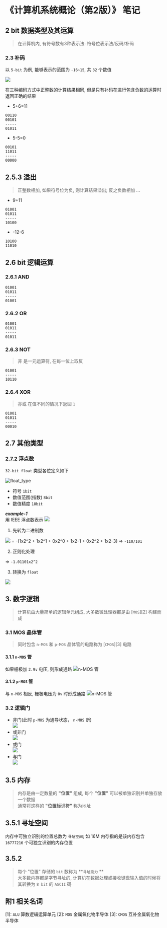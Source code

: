 # 《计算机系统概论（第2版）》 笔记

## 2 bit 数据类型及其运算
> 在计算机内, 有符号数有3种表示法: 符号位表示法/反码/补码

### 2.3 补码
以 `5-bit` 为例, 能够表示的范围为 `-16~15`, 共 `32` 个数值

![](./images/2s_complement.png)

在三种编码方式中正整数的计算结果相同, 但是只有补码在进行包含负数的运算时返回正确的结果

- 5+6=11
```
00110
00101
-----
01011
```

- 5-5=0
```
00101
11011
-----
00000
```

## 2.5.3 溢出
> 正整数相加, 如果符号位为负, 则计算结果溢出; 反之负数相加 ...
- 9+11
```
01001
01011
-----
10100
```

- -12-6
```
10100
11010
```

## 2.6 bit 逻辑运算

### 2.6.1 AND
```
01001
01011
-----
01001
```

### 2.6.2 OR
```
01001
01011
-----
01011
```

### 2.6.3 NOT
> 非 是一元运算符, 在每一位上取反

```
01001
-----
10110
```

### 2.6.4 XOR
> 亦或 在值不同的情况下返回 `1`

```
01001
01011
-----
00010
```

## 2.7 其他类型

### 2.7.2 浮点数
`32-bit float` 类型各位定义如下

![float_type](./images/float_type.png)

- 符号 `1bit`
- 数值范围(指数) `8bit`
- 数值精度 `18bit`

***example-1***  
用 IEEE 浮点数表示 ![](https://latex.codecogs.com/gif.latex?-6\frac{5}{8})

1. 先转为二进制数

![](https://latex.codecogs.com/gif.latex?-6\frac{5}{8}) = -(1x2^2 + 1x2^1 + 0x2^0 + 1x2-1 + 0x2^2 + 1x2-3) => `-110/101`

2. 正则化处理

=> `-1.01101x2^2`

3. 转换为 `float`

![](./images/float_example1.png)

## 3. 数字逻辑
> 计算机由大量简单的逻辑单元组成, 大多数微处理器都是由 [`MOS`][2] 构建而成

### 3.1 MOS 晶体管
> 同时包含 `n-MOS` 和 `p-MOS` 晶体管的电路称为 [`CMOS`][3] 电路

#### 3.1.1 `n-MOS` 管
如果栅极加 `2.9v` 电压, 则形成通路
![n-MOS 管](./images/n-MOS.png)

#### 3.1.2 `p-MOS` 管
与 `n-MOS` 相反, 栅极电压为 `0v` 时形成通路
![n-MOS 管](./images/p-MOS.png)

### 3.2 逻辑门
- 非门(此时 `p-MOS` 为通导状态， `n-MOS` 断)  
![](./images/not_gate.png)
- 或非门  
![](./images/not_or_gate.png)
- 或门  
![](./images/or_gate.png)
- 与门  
![](./images/and_gate.png)

## 3.5 内存
> 内存是由一定数量的 **"位置"** 组成, 每个 **"位置"** 可以被单独识别并单独存放一个数据  
> 通常将这样的 **"位置标识符"** 称为地址  

## 3.5.1 寻址空间
内存中可独立识别的位置总数为 `寻址空间`; 如 16M 内存指的是该内存包含 `16777216` 个可独立识别的内存位置

## 3.5.2
> 每个 "位置" 存储的 `bit` 数称为 **`寻址能力` **  
> 大多数内存都是字节寻址的, 计算机在数据处理或接收键盘输入值的时候将其转换为 `8 bit` 的 `ASCII` 码

## 附1 相关名词
[1]: `ALU` 算数逻辑运算单元
[2]: `MOS` 金属氧化物半导体
[3]: `CMOS` 互补金属氧化物半导体

